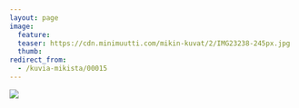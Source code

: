 ```yaml
---
layout: page
image:
  feature:
  teaser: https://cdn.minimuutti.com/mikin-kuvat/2/IMG23238-245px.jpg
  thumb:
redirect_from:
  - /kuvia-mikista/00015
---
```


![](https://cdn.minimuutti.com/mikin-kuvat/2/IMG23238-800px.jpg)
